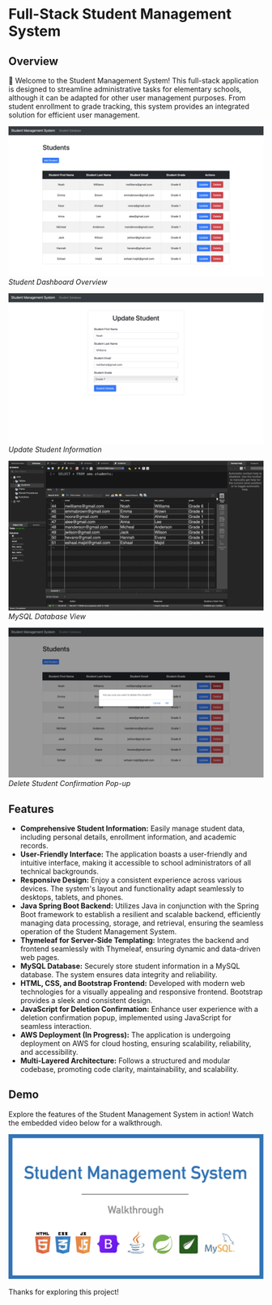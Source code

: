 # Full-Stack Student Management System

## Overview

👋 Welcome to the Student Management System! This full-stack application is designed to streamline administrative tasks for elementary schools, although it can be adapted for other user management purposes. From student enrollment to grade tracking, this system provides an integrated solution for efficient user management.

![UI Preview 1](https://github.com/shaf-m/StudentManagementSystem/blob/main/Demo/mainUI.png)  
*Student Dashboard Overview*

![UI Preview 2](https://github.com/shaf-m/StudentManagementSystem/blob/main/Demo/updateUI.png)  
*Update Student Information*

![UI Preview 3](https://github.com/shaf-m/StudentManagementSystem/blob/main/Demo/database.png)  
*MySQL Database View*

![UI Preview 4](https://github.com/shaf-m/StudentManagementSystem/blob/main/Demo/delConfirmUI.png)  
*Delete Student Confirmation Pop-up*


## Features

- **Comprehensive Student Information:** Easily manage student data, including personal details, enrollment information, and academic records.
- **User-Friendly Interface:** The application boasts a user-friendly and intuitive interface, making it accessible to school administrators of all technical backgrounds.
- **Responsive Design:** Enjoy a consistent experience across various devices. The system's layout and functionality adapt seamlessly to desktops, tablets, and phones.
- **Java Spring Boot Backend:** Utilizes Java in conjunction with the Spring Boot framework to establish a resilient and scalable backend, efficiently managing data processing, storage, and retrieval, ensuring the seamless operation of the Student Management System.
- **Thymeleaf for Server-Side Templating:** Integrates the backend and frontend seamlessly with Thymeleaf, ensuring dynamic and data-driven web pages.
- **MySQL Database:** Securely store student information in a MySQL database. The system ensures data integrity and reliability.
- **HTML, CSS, and Bootstrap Frontend:** Developed with modern web technologies for a visually appealing and responsive frontend. Bootstrap provides a sleek and consistent design.
- **JavaScript for Deletion Confirmation:** Enhance user experience with a deletion confirmation popup, implemented using JavaScript for seamless interaction.
- **AWS Deployment (In Progress):** The application is undergoing deployment on AWS for cloud hosting, ensuring scalability, reliability, and accessibility.
- **Multi-Layered Architecture:** Follows a structured and modular codebase, promoting code clarity, maintainability, and scalability.

## Demo

Explore the features of the Student Management System in action! Watch the embedded video below for a walkthrough.

<p align="center">
  <a href="https://youtu.be/XvXfWPGiU-U" target="_blank">
    <img width="600" src=https://github.com/shaf-m/StudentManagementSystem/blob/main/Demo/Thumbnail.png alt="Click Here">
  </a>
</p>

Thanks for exploring this project!
